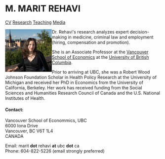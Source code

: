 # M. MARIT REHAVI                           

[CV](https://maritrehavi.github.io/rehavi_summary_cv_2021.pdf) [Research](https://maritrehavi.github.io/research) [Teaching](https://maritrehavi.github.io/teaching)  [Media](https://maritrehavi.github.io/media) 


<img src="stockholm_crop.jpg" alt="stockholm" align="left" width="30%"/>  Dr. Rehavi's research analyzes expert decision-making in medicine, criminal law and employment (hiring, compensation and promotion). 

She is an Associate Professor at the [Vancouver School of Economics](https://economics.ubc.ca) at the [University of British Columbia](https://www.ubc.ca/). 

Prior to arriving at UBC, she was a Robert Wood Johnson Foundation Scholar in Health Policy Research at the University of Michigan and received her PhD in Economics from the University of California, Berkeley.  Her work has received funding from the Social Sciences and Humanities Research Council of Canada and the U.S. National Institutes of Health.

#### Contact:
Vancouver School of Econommics, UBC \
6000 Iona Drive \
Vancouver, BC V6T 1L4 \
CANADA

Email: marit **dot** rehavi **at** ubc **dot** ca \
Phone: 604-822-5226 (email strongly preferred)
